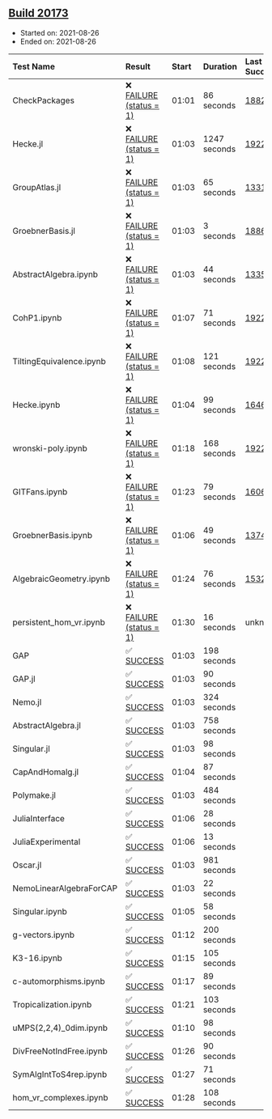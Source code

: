 ## [Build 20173](https://oscarci.mathematik.uni-kl.de/job/oscar/20173/)

* Started on: 2021-08-26
* Ended on: 2021-08-26

| Test Name    | Result | Start | Duration | Last Success | First Failure |
|:-------------|:-------|:------|:---------|:-------------|:--------------|
| CheckPackages | ❌ [FAILURE (status = 1)](https://oscarci.mathematik.uni-kl.de/job/oscar/20173/artifact/logs/build-20173/CheckPackages.log) | 01:01 | 86 seconds | [18822](https://oscarci.mathematik.uni-kl.de/job/oscar/18822/) | [18823](https://oscarci.mathematik.uni-kl.de/job/oscar/18823/) |
| Hecke.jl | ❌ [FAILURE (status = 1)](https://oscarci.mathematik.uni-kl.de/job/oscar/20173/artifact/logs/build-20173/Hecke.jl.log) | 01:03 | 1247 seconds | [19222](https://oscarci.mathematik.uni-kl.de/job/oscar/19222/) | [20152](https://oscarci.mathematik.uni-kl.de/job/oscar/20152/) |
| GroupAtlas.jl | ❌ [FAILURE (status = 1)](https://oscarci.mathematik.uni-kl.de/job/oscar/20173/artifact/logs/build-20173/GroupAtlas.jl.log) | 01:03 | 65 seconds | [13311](https://oscarci.mathematik.uni-kl.de/job/oscar/13311/) | [13312](https://oscarci.mathematik.uni-kl.de/job/oscar/13312/) |
| GroebnerBasis.jl | ❌ [FAILURE (status = 1)](https://oscarci.mathematik.uni-kl.de/job/oscar/20173/artifact/logs/build-20173/GroebnerBasis.jl.log) | 01:03 | 3 seconds | [18864](https://oscarci.mathematik.uni-kl.de/job/oscar/18864/) | [18865](https://oscarci.mathematik.uni-kl.de/job/oscar/18865/) |
| AbstractAlgebra.ipynb | ❌ [FAILURE (status = 1)](https://oscarci.mathematik.uni-kl.de/job/oscar/20173/artifact/logs/build-20173/AbstractAlgebra.ipynb.log) | 01:03 | 44 seconds | [13355](https://oscarci.mathematik.uni-kl.de/job/oscar/13355/) | [13356](https://oscarci.mathematik.uni-kl.de/job/oscar/13356/) |
| CohP1.ipynb | ❌ [FAILURE (status = 1)](https://oscarci.mathematik.uni-kl.de/job/oscar/20173/artifact/logs/build-20173/CohP1.ipynb.log) | 01:07 | 71 seconds | [19222](https://oscarci.mathematik.uni-kl.de/job/oscar/19222/) | [20152](https://oscarci.mathematik.uni-kl.de/job/oscar/20152/) |
| TiltingEquivalence.ipynb | ❌ [FAILURE (status = 1)](https://oscarci.mathematik.uni-kl.de/job/oscar/20173/artifact/logs/build-20173/TiltingEquivalence.ipynb.log) | 01:08 | 121 seconds | [19222](https://oscarci.mathematik.uni-kl.de/job/oscar/19222/) | [20152](https://oscarci.mathematik.uni-kl.de/job/oscar/20152/) |
| Hecke.ipynb | ❌ [FAILURE (status = 1)](https://oscarci.mathematik.uni-kl.de/job/oscar/20173/artifact/logs/build-20173/Hecke.ipynb.log) | 01:04 | 99 seconds | [16463](https://oscarci.mathematik.uni-kl.de/job/oscar/16463/) | [16464](https://oscarci.mathematik.uni-kl.de/job/oscar/16464/) |
| wronski-poly.ipynb | ❌ [FAILURE (status = 1)](https://oscarci.mathematik.uni-kl.de/job/oscar/20173/artifact/logs/build-20173/wronski-poly.ipynb.log) | 01:18 | 168 seconds | [19222](https://oscarci.mathematik.uni-kl.de/job/oscar/19222/) | [20152](https://oscarci.mathematik.uni-kl.de/job/oscar/20152/) |
| GITFans.ipynb | ❌ [FAILURE (status = 1)](https://oscarci.mathematik.uni-kl.de/job/oscar/20173/artifact/logs/build-20173/GITFans.ipynb.log) | 01:23 | 79 seconds | [16068](https://oscarci.mathematik.uni-kl.de/job/oscar/16068/) | [16069](https://oscarci.mathematik.uni-kl.de/job/oscar/16069/) |
| GroebnerBasis.ipynb | ❌ [FAILURE (status = 1)](https://oscarci.mathematik.uni-kl.de/job/oscar/20173/artifact/logs/build-20173/GroebnerBasis.ipynb.log) | 01:06 | 49 seconds | [13748](https://oscarci.mathematik.uni-kl.de/job/oscar/13748/) | [13749](https://oscarci.mathematik.uni-kl.de/job/oscar/13749/) |
| AlgebraicGeometry.ipynb | ❌ [FAILURE (status = 1)](https://oscarci.mathematik.uni-kl.de/job/oscar/20173/artifact/logs/build-20173/AlgebraicGeometry.ipynb.log) | 01:24 | 76 seconds | [15322](https://oscarci.mathematik.uni-kl.de/job/oscar/15322/) | [15323](https://oscarci.mathematik.uni-kl.de/job/oscar/15323/) |
| persistent_hom_vr.ipynb | ❌ [FAILURE (status = 1)](https://oscarci.mathematik.uni-kl.de/job/oscar/20173/artifact/logs/build-20173/persistent_hom_vr.ipynb.log) | 01:30 | 16 seconds | unknown | unknown |
| GAP | ✅ [SUCCESS](https://oscarci.mathematik.uni-kl.de/job/oscar/20173/artifact/logs/build-20173/GAP.log) | 01:03 | 198 seconds |  |  |
| GAP.jl | ✅ [SUCCESS](https://oscarci.mathematik.uni-kl.de/job/oscar/20173/artifact/logs/build-20173/GAP.jl.log) | 01:03 | 90 seconds |  |  |
| Nemo.jl | ✅ [SUCCESS](https://oscarci.mathematik.uni-kl.de/job/oscar/20173/artifact/logs/build-20173/Nemo.jl.log) | 01:03 | 324 seconds |  |  |
| AbstractAlgebra.jl | ✅ [SUCCESS](https://oscarci.mathematik.uni-kl.de/job/oscar/20173/artifact/logs/build-20173/AbstractAlgebra.jl.log) | 01:03 | 758 seconds |  |  |
| Singular.jl | ✅ [SUCCESS](https://oscarci.mathematik.uni-kl.de/job/oscar/20173/artifact/logs/build-20173/Singular.jl.log) | 01:03 | 98 seconds |  |  |
| CapAndHomalg.jl | ✅ [SUCCESS](https://oscarci.mathematik.uni-kl.de/job/oscar/20173/artifact/logs/build-20173/CapAndHomalg.jl.log) | 01:04 | 87 seconds |  |  |
| Polymake.jl | ✅ [SUCCESS](https://oscarci.mathematik.uni-kl.de/job/oscar/20173/artifact/logs/build-20173/Polymake.jl.log) | 01:03 | 484 seconds |  |  |
| JuliaInterface | ✅ [SUCCESS](https://oscarci.mathematik.uni-kl.de/job/oscar/20173/artifact/logs/build-20173/JuliaInterface.log) | 01:06 | 28 seconds |  |  |
| JuliaExperimental | ✅ [SUCCESS](https://oscarci.mathematik.uni-kl.de/job/oscar/20173/artifact/logs/build-20173/JuliaExperimental.log) | 01:06 | 13 seconds |  |  |
| Oscar.jl | ✅ [SUCCESS](https://oscarci.mathematik.uni-kl.de/job/oscar/20173/artifact/logs/build-20173/Oscar.jl.log) | 01:03 | 981 seconds |  |  |
| NemoLinearAlgebraForCAP | ✅ [SUCCESS](https://oscarci.mathematik.uni-kl.de/job/oscar/20173/artifact/logs/build-20173/NemoLinearAlgebraForCAP.log) | 01:03 | 22 seconds |  |  |
| Singular.ipynb | ✅ [SUCCESS](https://oscarci.mathematik.uni-kl.de/job/oscar/20173/artifact/logs/build-20173/Singular.ipynb.log) | 01:05 | 58 seconds |  |  |
| g-vectors.ipynb | ✅ [SUCCESS](https://oscarci.mathematik.uni-kl.de/job/oscar/20173/artifact/logs/build-20173/g-vectors.ipynb.log) | 01:12 | 200 seconds |  |  |
| K3-16.ipynb | ✅ [SUCCESS](https://oscarci.mathematik.uni-kl.de/job/oscar/20173/artifact/logs/build-20173/K3-16.ipynb.log) | 01:15 | 105 seconds |  |  |
| c-automorphisms.ipynb | ✅ [SUCCESS](https://oscarci.mathematik.uni-kl.de/job/oscar/20173/artifact/logs/build-20173/c-automorphisms.ipynb.log) | 01:17 | 89 seconds |  |  |
| Tropicalization.ipynb | ✅ [SUCCESS](https://oscarci.mathematik.uni-kl.de/job/oscar/20173/artifact/logs/build-20173/Tropicalization.ipynb.log) | 01:21 | 103 seconds |  |  |
| uMPS(2,2,4)_0dim.ipynb | ✅ [SUCCESS](https://oscarci.mathematik.uni-kl.de/job/oscar/20173/artifact/logs/build-20173/uMPS-2-2-4-_0dim.ipynb.log) | 01:10 | 98 seconds |  |  |
| DivFreeNotIndFree.ipynb | ✅ [SUCCESS](https://oscarci.mathematik.uni-kl.de/job/oscar/20173/artifact/logs/build-20173/DivFreeNotIndFree.ipynb.log) | 01:26 | 90 seconds |  |  |
| SymAlgIntToS4rep.ipynb | ✅ [SUCCESS](https://oscarci.mathematik.uni-kl.de/job/oscar/20173/artifact/logs/build-20173/SymAlgIntToS4rep.ipynb.log) | 01:27 | 71 seconds |  |  |
| hom_vr_complexes.ipynb | ✅ [SUCCESS](https://oscarci.mathematik.uni-kl.de/job/oscar/20173/artifact/logs/build-20173/hom_vr_complexes.ipynb.log) | 01:28 | 108 seconds |  |  |
